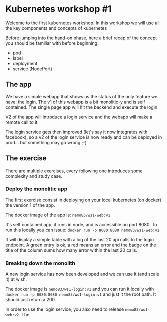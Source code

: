 # Kubernetes workshop #1

Welcome to the first kubernetes workshop. In this workshop we will use all the key components and concepts of kubernetes

Before jumping into the hand-on phase, here a brief recap of the concept you should be familiar with before beginning:

* pod
* label
* deployment 
* service (NodePort)

## The app

We have a simple webapp that shows us the status of the only feature we have: the login. The v1 of this webapp is 
a bit monolitic-y and is self contained. The single page app will hit the backend and execute the login.

V2 of the app will introduce a login service and the webapp will make a remote call to it.

The login service gets then improved (let's say it now integrates with facebook), so a v2 of the login service is now
ready and can be deployed in prod... but something may go wrong ;-)

## The exercise 

There are multiple exercises, every following one introduces some complexity and study case.

### Deploy the monolitic app

The first exercise consist in deploying on your local kubernetes (on docker) the version 1 of the app.

The docker image of the app is: `nemo83/ws1-web:v1`

It's self contained app, it runs in node, and is accessible on port 8080. To run this locally you can issue: `docker run -p 8080:8080 nemo83/ws1-web:v1`

It will display a simple table with a log of the last 20 api calls to the login endpoint. A green entry is ok, a red means an error and the 
badge on the title of the column sums how many error within the last 20 calls.

### Breaking down the monolith

A new login service has now been developed and we can use it (and scale it) at wish.

The docker image is `nemo83/ws1-login:v1` and you can run it locally with `docker run -p 8080:8080 nemo83/ws1-login:v1` 
and just it the root path. It should just return a 200.

In order to use the login service, you also need to release `nemo83/ws1-web:v2`. The   

